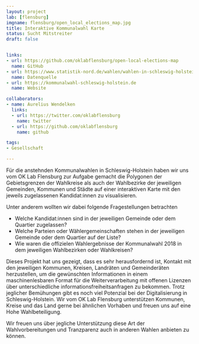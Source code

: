 ```yaml
---
layout: project
lab: [flensburg]
imgname: flensburg/open_local_elections_map.jpg
title: Interaktive Kommunalwahl Karte
status: Sucht Mitstreiter
draft: false


links:
- url: https://github.com/oklabflensburg/open-local-elections-map
  name: GitHub
- url: https://www.statistik-nord.de/wahlen/wahlen-in-schleswig-holstein/kommunalwahlen/informationen-zu-den-kommunalwahlen-in-schleswig-holstein-am-14-mai-2023
  name: Datenquelle
- url: https://kommunalwahl-schleswig-holstein.de
  name: Website

collaborators:
- name: Aurelius Wendelken
  links:
  - url: https://twitter.com/oklabflensburg
    name: twitter
  - url: https://github.com/oklabflensburg
    name: github

tags:
- Gesellschaft

---
```


Für die anstehnden Kommunalwahlen in Schleswig-Holstein haben wir uns vom OK Lab Flensburg zur Aufgabe gemacht die Polygonen der Gebietsgrenzen der Wahlkreise als auch der Wahlbezirke der jeweiligen Gemeinden, Kommunen und Städte auf einer interaktiven Karte mit den jeweils zugelassenen Kandidat:innen zu visualisieren.

Unter anderem wollten wir dabei folgende Fragestellungen betrachten

- Welche Kandidat:innen sind in der jeweiligen Gemeinde oder dem Quartier zugelassen?
- Welche Parteien oder Wählergemeinschaften stehen in der jeweiligen Gemeinde oder dem Quartier auf der Liste?
- Wie waren die offizielen Wahlergebnisse der Kommunalwahl 2018 in dem jeweiligen Wahlbezirken oder Wahlkreisen?

Dieses Projekt hat uns gezeigt, dass es sehr herausfordernd ist, Kontakt mit den jeweiligen Kommunen, Kreisen, Landräten und Gemeinderäten herzustellen, um die gewünschten Informationen in einem maschinenlesbaren Format für die Weiterverarbeitung mit offenen Lizenzen über unterschiedliche informationsfreiheitsanfragen zu bekommen. Trotz jeglicher Bemühungen gibt es noch viel Potenzial bei der Digitalisierung in Schleswig-Holstein. Wir vom OK Lab Flensburg unterstützen Kommunen, Kreise und das Land gerne bei ähnlichen Vorhaben und freuen uns auf eine Hohe Wahlbeteiligung.

Wir freuen uns über jegliche Unterstützung diese Art der Wahlvorbereitungen und Tranzparenz auch in anderen Wahlen anbieten zu können.
